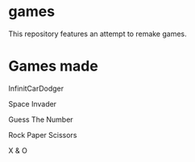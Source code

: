 # games

This repository features an attempt to remake games.

# Games made

InfinitCarDodger

Space Invader

Guess The Number

Rock Paper Scissors


X & O
